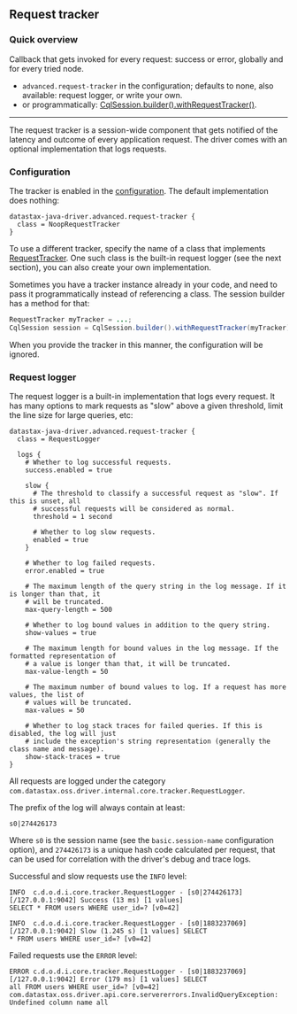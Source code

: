 <!--
Licensed to the Apache Software Foundation (ASF) under one
or more contributor license agreements.  See the NOTICE file
distributed with this work for additional information
regarding copyright ownership.  The ASF licenses this file
to you under the Apache License, Version 2.0 (the
"License"); you may not use this file except in compliance
with the License.  You may obtain a copy of the License at

  http://www.apache.org/licenses/LICENSE-2.0

Unless required by applicable law or agreed to in writing,
software distributed under the License is distributed on an
"AS IS" BASIS, WITHOUT WARRANTIES OR CONDITIONS OF ANY
KIND, either express or implied.  See the License for the
specific language governing permissions and limitations
under the License.
-->

## Request tracker

### Quick overview

Callback that gets invoked for every request: success or error, globally and for every tried node.

* `advanced.request-tracker` in the configuration; defaults to none, also available: request logger,
  or write your own.
* or programmatically:
  [CqlSession.builder().withRequestTracker()][SessionBuilder.withRequestTracker].

-----

The request tracker is a session-wide component that gets notified of the latency and outcome of
every application request. The driver comes with an optional implementation that logs requests.

### Configuration

The tracker is enabled in the [configuration](../configuration/). The default implementation does
nothing:

```
datastax-java-driver.advanced.request-tracker {
  class = NoopRequestTracker
}
```

To use a different tracker, specify the name of a class that implements [RequestTracker]. One such
class is the built-in request logger (see the next section), you can also create your own
implementation.

Sometimes you have a tracker instance already in your code, and need to pass it programmatically
instead of referencing a class. The session builder has a method for that:

```java
RequestTracker myTracker = ...;
CqlSession session = CqlSession.builder().withRequestTracker(myTracker).build();
```

When you provide the tracker in this manner, the configuration will be ignored.

### Request logger

The request logger is a built-in implementation that logs every request. It has many options to mark
requests as "slow" above a given threshold, limit the line size for large queries, etc:

```
datastax-java-driver.advanced.request-tracker {
  class = RequestLogger

  logs {
    # Whether to log successful requests.
    success.enabled = true

    slow {
      # The threshold to classify a successful request as "slow". If this is unset, all
      # successful requests will be considered as normal.
      threshold = 1 second

      # Whether to log slow requests.
      enabled = true
    }

    # Whether to log failed requests.
    error.enabled = true

    # The maximum length of the query string in the log message. If it is longer than that, it
    # will be truncated.
    max-query-length = 500

    # Whether to log bound values in addition to the query string.
    show-values = true

    # The maximum length for bound values in the log message. If the formatted representation of
    # a value is longer than that, it will be truncated.
    max-value-length = 50

    # The maximum number of bound values to log. If a request has more values, the list of
    # values will be truncated.
    max-values = 50

    # Whether to log stack traces for failed queries. If this is disabled, the log will just
    # include the exception's string representation (generally the class name and message).
    show-stack-traces = true
}
```

All requests are logged under the category
`com.datastax.oss.driver.internal.core.tracker.RequestLogger`.

The prefix of the log will always contain at least: 

```
s0|274426173
```

Where `s0` is the session name (see the `basic.session-name` configuration option), and `274426173`
is a unique hash code calculated per request, that can be used for correlation with the driver's
debug and trace logs.


Successful and slow requests use the `INFO` level:

```
INFO  c.d.o.d.i.core.tracker.RequestLogger - [s0|274426173][/127.0.0.1:9042] Success (13 ms) [1 values]
SELECT * FROM users WHERE user_id=? [v0=42]

INFO  c.d.o.d.i.core.tracker.RequestLogger - [s0|1883237069][/127.0.0.1:9042] Slow (1.245 s) [1 values] SELECT
* FROM users WHERE user_id=? [v0=42]
```

Failed requests use the `ERROR` level:

```
ERROR c.d.o.d.i.core.tracker.RequestLogger - [s0|1883237069][/127.0.0.1:9042] Error (179 ms) [1 values] SELECT
all FROM users WHERE user_id=? [v0=42]
com.datastax.oss.driver.api.core.servererrors.InvalidQueryException: Undefined column name all
```

[RequestTracker]: https://docs.datastax.com/en/drivers/java/4.7/com/datastax/oss/driver/api/core/tracker/RequestTracker.html
[SessionBuilder.withRequestTracker]: https://docs.datastax.com/en/drivers/java/4.7/com/datastax/oss/driver/api/core/session/SessionBuilder.html#withRequestTracker-com.datastax.oss.driver.api.core.tracker.RequestTracker-
